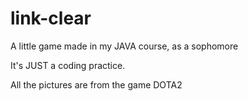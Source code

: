 # link-clear
A little game made in my JAVA course, as a sophomore

It's JUST a coding practice.

All the pictures are from the game DOTA2

